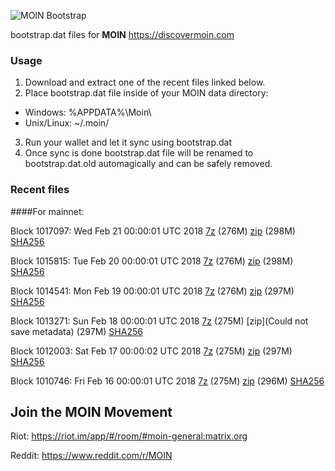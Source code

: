 ![MOIN Bootstrap](https://i.imgur.com/KjM1jMp.jpg)

bootstrap.dat files for **MOIN** https://discovermoin.com

### Usage

1. Download and extract one of the recent files linked below.
2. Place bootstrap.dat file inside of your MOIN data directory:
 - Windows: %APPDATA%\Moin\
 - Unix/Linux: ~/.moin/
3. Run your wallet and let it sync using bootstrap.dat
4. Once sync is done bootstrap.dat file will be renamed to bootstrap.dat.old automagically and can be safely removed.


### Recent files

####For mainnet:

Block 1017097: Wed Feb 21 00:00:01 UTC 2018 [7z](https://transfer.sh/y4MpB/bootstrap.dat.20180221.7z) (276M) [zip](https://transfer.sh/W8iRo/bootstrap.dat.20180221.zip) (298M) [SHA256](https://transfer.sh/ThHK6/sha256.txt)

Block 1015815: Tue Feb 20 00:00:01 UTC 2018 [7z](https://transfer.sh/2Za9t/bootstrap.dat.20180220.7z) (276M) [zip](https://transfer.sh/5t7xU/bootstrap.dat.20180220.zip) (298M) [SHA256](https://transfer.sh/SHMDW/sha256.txt)

Block 1014541: Mon Feb 19 00:00:01 UTC 2018 [7z](https://transfer.sh/miKow/bootstrap.dat.20180219.7z) (276M) [zip](https://transfer.sh/LhF2T/bootstrap.dat.20180219.zip) (297M) [SHA256](https://transfer.sh/VIeE3/sha256.txt)

Block 1013271: Sun Feb 18 00:00:01 UTC 2018 [7z](https://transfer.sh/JBKE5/bootstrap.dat.20180218.7z) (275M) [zip](Could not save metadata) (297M) [SHA256](https://transfer.sh/GYFDI/sha256.txt)

Block 1012003: Sat Feb 17 00:00:02 UTC 2018 [7z](https://transfer.sh/h9wh8/bootstrap.dat.20180217.7z) (275M) [zip](https://transfer.sh/Ow6Fz/bootstrap.dat.20180217.zip) (297M) [SHA256](https://transfer.sh/MxfiF/sha256.txt)

Block 1010746: Fri Feb 16 00:00:01 UTC 2018 [7z](https://transfer.sh/7D2Qj/bootstrap.dat.20180216.7z) (275M) [zip](https://transfer.sh/Yy3P7/bootstrap.dat.20180216.zip) (296M) [SHA256](https://transfer.sh/wfFGK/sha256.txt)

## Join the MOIN Movement

Riot: https://riot.im/app/#/room/#moin-general:matrix.org

Reddit: https://www.reddit.com/r/MOIN
